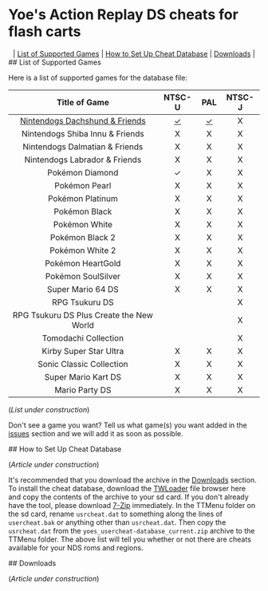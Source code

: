# Yoe's Action Replay DS cheats for flash carts

<center>
  | <a href="#compatibility">List of Supported Games</a> | <a href="#how-to-setup">How to Set Up Cheat Database</a> | <a href="#downloads">Downloads</a> |
</center>


<a id="compatibility" name="compatibility" />
## List of Supported Games

Here is a list of supported games for the database file:

| Title of Game                            | NTSC-U | PAL   | NTSC-J |
| :---:                                    | :---:  | :---: | :---:  |
| <a href="https://github.com/SparrOSDeveloperTeam/yoes-nds-cheat-database/tree/master/cheat-txts/nintendogs-dachshund">Nintendogs Dachshund & Friends</a>           | <a href="https://github.com/SparrOSDeveloperTeam/yoes-nds-cheat-database/raw/master/cheat-txts/nintendogs-dachshund/nintendogs-dachshund-u.txt">✓</a>      | <a href="https://github.com/SparrOSDeveloperTeam/yoes-nds-cheat-database/raw/master/cheat-txts/nintendogs-dachshund/nintendogs-dachshund-e.txt">✓</a>     | X      |
| Nintendogs Shiba Innu & Friends          | X      | X     | X      |
| Nintendogs Dalmatian & Friends           | X      | X     | X      |
| Nintendogs Labrador & Friends            | X      | X     | X      |
| Pokémon Diamond                          | ✓      | X     | X      |
| Pokémon Pearl                            | X      | X     | X      |
| Pokémon Platinum                         | X      | X     | X      |
| Pokémon Black                            | X      | X     | X      |
| Pokémon White                            | X      | X     | X      |
| Pokémon Black 2                          | X      | X     | X      |
| Pokémon White 2                          | X      | X     | X      |
| Pokémon HeartGold                        | X      | X     | X      |
| Pokémon SoulSilver                       | X      | X     | X      |
| Super Mario 64 DS                        | X      | X     | X      |
| RPG Tsukuru DS                           |        |       | X      |
| RPG Tsukuru DS Plus Create the New World |        |       | X      |
| Tomodachi Collection                     |        |       | X      |
| Kirby Super Star Ultra                   | X      | X     | X      |
| Sonic Classic Collection                 | X      | X     | X      |
| Super Mario Kart DS                      | X      | X     | X      |
| Mario Party DS                           | X      | X     | X      |

(_List under construction_)

Don't see a game you want? Tell us what game(s) you want added in the <a href="https://github.com/SparrOSDeveloperTeam/yoes-nds-cheat-database/issues">issues</a> section and we will add it as soon as possible.


<a id="how-to-setup" name="how-to-setup" />
## How to Set Up Cheat Database

(_Article under construction_)

It's recommended that you download the archive in the <a href="#downloads">Downloads</a> section. To install the cheat database, download the <a href="https://github.com/Robz8/TWLoader/releases/download/v6.6.2/TWLoader.7z">TWLoader</a> file browser here and copy the contents of the archive to your sd card. If you don't already have the tool, please download <a href="https://www.7-zip.org/">7-Zip</a> immediately. In the TTMenu folder on the sd card, rename `usrcheat.dat` to something along the lines of `usercheat.bak` or anything other than `usrcheat.dat`. Then copy the `usrcheat.dat` from the `yoes_usercheat-database_current.zip` archive to the TTMenu folder. The above list will tell you whether or not there are cheats available for your NDS roms and regions.


<a id="downloads" name="downloads" />
## Downloads

(_Article under construction_)
